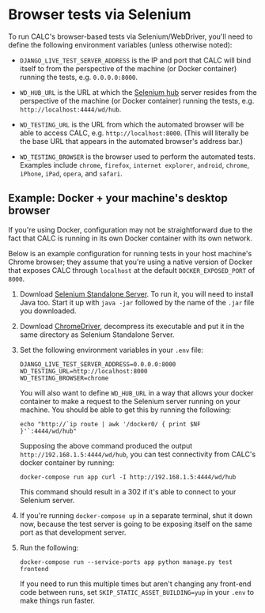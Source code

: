 # Browser tests via Selenium

To run CALC's browser-based tests via Selenium/WebDriver, you'll need to
define the following environment variables (unless otherwise noted):

* `DJANGO_LIVE_TEST_SERVER_ADDRESS` is the IP and port that CALC
  will bind itself to from the perspective of the machine (or
  Docker container) running the tests, e.g. `0.0.0.0:8000`.

* `WD_HUB_URL` is the URL at which the [Selenium hub][] server resides
  from the perspective of the machine (or Docker container) running
  the tests, e.g. `http://localhost:4444/wd/hub`.

* `WD_TESTING_URL` is the URL from which the automated browser will be able
  to access CALC, e.g. `http://localhost:8000`. (This will literally be
  the base URL that appears in the automated browser's address bar.)

* `WD_TESTING_BROWSER` is the browser used to perform the automated tests.
  Examples include `chrome`, `firefox`, `internet explorer`, `android`,
  `chrome`, `iPhone`, `iPad`, `opera`, and `safari`.

## Example: Docker + your machine's desktop browser

If you're using Docker, configuration may not be straightforward due
to the fact that CALC is running in its own Docker container with its
own network.

Below is an example configuration for running tests in your
host machine's Chrome browser; they assume that you're using a native
version of Docker that exposes CALC through `localhost` at the
default `DOCKER_EXPOSED_PORT` of `8000`.

1. Download [Selenium Standalone Server][].  To run it, you will need to
   install Java too. Start it up with `java -jar` followed by the
   name of the `.jar` file you downloaded.

2. Download [ChromeDriver][], decompress its executable and put it in the
   same directory as Selenium Standalone Server.

3. Set the following environment variables in your `.env` file:

       DJANGO_LIVE_TEST_SERVER_ADDRESS=0.0.0.0:8000
       WD_TESTING_URL=http://localhost:8000
       WD_TESTING_BROWSER=chrome

   You will also want to define `WD_HUB_URL` in a way that allows your
   docker container to make a request to the Selenium server running on
   your machine.  You should be able to get this by running the following:

       echo "http://`ip route | awk '/docker0/ { print $NF }'`:4444/wd/hub"

   Supposing the above command produced the output
   `http://192.168.1.5:4444/wd/hub`, you can test connectivity from CALC's
   docker container by running:

       docker-compose run app curl -I http://192.168.1.5:4444/wd/hub

   This command should result in a 302 if it's able to connect to your
   Selenium server.

4. If you're running `docker-compose up` in a separate terminal,
   shut it down now, because the test server is going to be exposing
   itself on the same port as that development server.

5. Run the following:

       docker-compose run --service-ports app python manage.py test frontend

   If you need to run this multiple times but aren't changing any
   front-end code between runs, set `SKIP_STATIC_ASSET_BUILDING=yup` in
   your `.env` to make things run faster.

[Selenium hub]: https://seleniumhq.github.io/docs/grid.html#what_is_a_hub_and_node
[Selenium Standalone Server]: http://www.seleniumhq.org/download/
[ChromeDriver]: https://sites.google.com/a/chromium.org/chromedriver/
